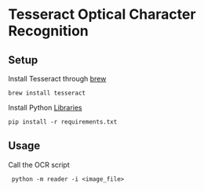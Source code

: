 # Tesseract Optical Character Recognition

Setup
----------
Install Tesseract through [brew](https://formulae.brew.sh/formula/tesseract)

    brew install tesseract

Install Python [Libraries](https://pypi.org/project/pytesseract/)

    pip install -r requirements.txt

Usage
----------
Call the OCR script

     python -m reader -i <image_file>
